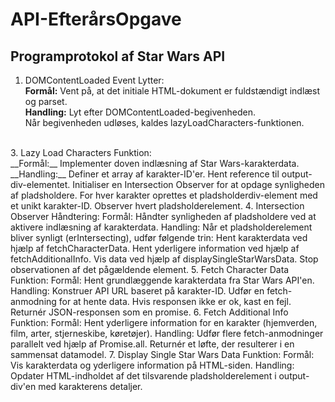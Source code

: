 # API-EfterårsOpgave

## Programprotokol af Star Wars API

1. DOMContentLoaded Event Lytter: <br/>
__Formål:__ Vent på, at det initiale HTML-dokument er fuldstændigt indlæst og parset. <br/>
__Handling:__
Lyt efter DOMContentLoaded-begivenheden. <br/>
Når begivenheden udløses, kaldes lazyLoadCharacters-funktionen. <br/>
<br/>
3. Lazy Load Characters Funktion: <br/>
__Formål:__ Implementer doven indlæsning af Star Wars-karakterdata.
__Handling:__
Definer et array af karakter-ID'er.
Hent reference til output-div-elementet.
Initialiser en Intersection Observer for at opdage synligheden af pladsholdere.
For hver karakter oprettes et pladsholderdiv-element med et unikt karakter-ID.
Observer hvert pladsholderelement.
4. Intersection Observer Håndtering:
Formål: Håndter synligheden af pladsholdere ved at aktivere indlæsning af karakterdata.
Handling:
Når et pladsholderelement bliver synligt (erIntersecting), udfør følgende trin:
Hent karakterdata ved hjælp af fetchCharacterData.
Hent yderligere information ved hjælp af fetchAdditionalInfo.
Vis data ved hjælp af displaySingleStarWarsData.
Stop observationen af det pågældende element.
5. Fetch Character Data Funktion:
Formål: Hent grundlæggende karakterdata fra Star Wars API'en.
Handling:
Konstruer API URL baseret på karakter-ID.
Udfør en fetch-anmodning for at hente data.
Hvis responsen ikke er ok, kast en fejl.
Returnér JSON-responsen som en promise.
6. Fetch Additional Info Funktion:
Formål: Hent yderligere information for en karakter (hjemverden, film, arter, stjerneskibe, køretøjer).
Handling:
Udfør flere fetch-anmodninger parallelt ved hjælp af Promise.all.
Returnér et løfte, der resulterer i en sammensat datamodel.
7. Display Single Star Wars Data Funktion:
Formål: Vis karakterdata og yderligere information på HTML-siden.
Handling:
Opdater HTML-indholdet af det tilsvarende pladsholderelement i output-div'en med karakterens detaljer.
